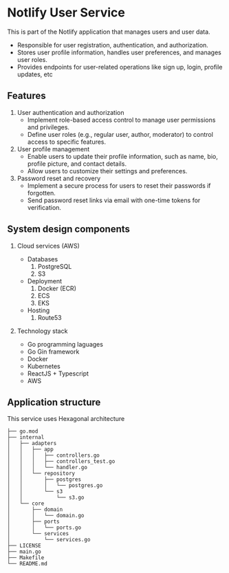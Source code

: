 # Notlify User Service
This is part of the Notlify application that manages users and user data.
* Responsible for user registration, authentication, and authorization.
* Stores user profile information, handles user preferences, and manages user roles.
* Provides endpoints for user-related operations like sign up, login, profile updates, etc

## Features
1. User authentication and authorization
    * Implement role-based access control to manage user permissions and privileges.
    * Define user roles (e.g., regular user, author, moderator) to control access to specific features.
2. User profile management
    * Enable users to update their profile information, such as name, bio, profile picture, and contact details.
    * Allow users to customize their settings and preferences.
3. Password reset and recovery
    * Implement a secure process for users to reset their passwords if forgotten.
    * Send password reset links via email with one-time tokens for verification.

## System design components
1. Cloud services (AWS)
    * Databases
        1. PostgreSQL
        2. S3
    * Deployment
        1. Docker (ECR)
        2. ECS
        3. EKS
    * Hosting 
        1. Route53

2. Technology stack
    * Go programming laguages
    * Go Gin framework
    * Docker 
    * Kubernetes
    * ReactJS + Typescript
    * AWS 

## Application structure
This service uses Hexagonal architecture
```.
├── go.mod
├── internal
│   ├── adapters
│   │   ├── app
│   │   │   ├── controllers.go
│   │   │   ├── controllers_test.go
│   │   │   └── handler.go
│   │   └── repository
│   │       ├── postgres
│   │       │   └── postgres.go
│   │       └── s3
│   │           └── s3.go
│   └── core
│       ├── domain
│       │   └── domain.go
│       ├── ports
│       │   └── ports.go
│       └── services
│           └── services.go
├── LICENSE
├── main.go
├── Makefile
└── README.md
```


